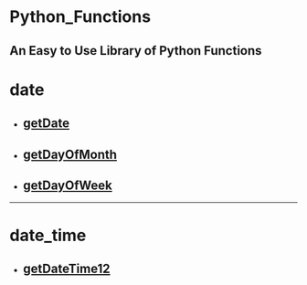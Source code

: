 # Python_Functions
An Easy to Use Library of Python Functions
----  

# date
* ## [getDate](date/getDate.py)
* ## [getDayOfMonth](date/getDayOfMonth.py)
* ## [getDayOfWeek](date/getDayOfWeekName.py)

----

# date_time
* ## [getDateTime12](date_time/getDateTime12.py)


